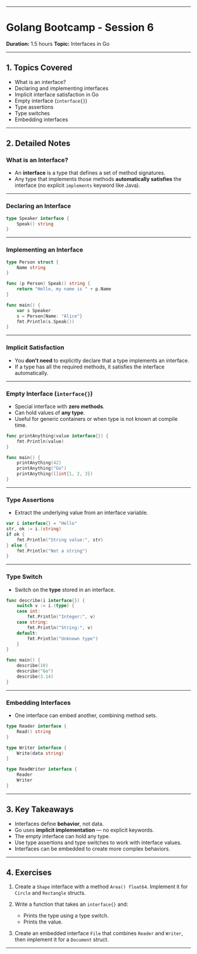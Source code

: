 

---

# Golang Bootcamp - Session 6

**Duration:** 1.5 hours
**Topic:** Interfaces in Go

---

## 1. Topics Covered

* What is an interface?
* Declaring and implementing interfaces
* Implicit interface satisfaction in Go
* Empty interface (`interface{}`)
* Type assertions
* Type switches
* Embedding interfaces

---

## 2. Detailed Notes

### What is an Interface?

* An **interface** is a type that defines a set of method signatures.
* Any type that implements those methods **automatically satisfies** the interface (no explicit `implements` keyword like Java).

---

### Declaring an Interface

```go
type Speaker interface {
    Speak() string
}
```

---

### Implementing an Interface

```go
type Person struct {
    Name string
}

func (p Person) Speak() string {
    return "Hello, my name is " + p.Name
}

func main() {
    var s Speaker
    s = Person{Name: "Alice"}
    fmt.Println(s.Speak())
}
```

---

### Implicit Satisfaction

* You **don’t need** to explicitly declare that a type implements an interface.
* If a type has all the required methods, it satisfies the interface automatically.

---

### Empty Interface (`interface{}`)

* Special interface with **zero methods**.
* Can hold values of **any type**.
* Useful for generic containers or when type is not known at compile time.

```go
func printAnything(value interface{}) {
    fmt.Println(value)
}

func main() {
    printAnything(42)
    printAnything("Go")
    printAnything([]int{1, 2, 3})
}
```

---

### Type Assertions

* Extract the underlying value from an interface variable.

```go
var i interface{} = "Hello"
str, ok := i.(string)
if ok {
    fmt.Println("String value:", str)
} else {
    fmt.Println("Not a string")
}
```

---

### Type Switch

* Switch on the **type** stored in an interface.

```go
func describe(i interface{}) {
    switch v := i.(type) {
    case int:
        fmt.Println("Integer:", v)
    case string:
        fmt.Println("String:", v)
    default:
        fmt.Println("Unknown type")
    }
}

func main() {
    describe(10)
    describe("Go")
    describe(3.14)
}
```

---

### Embedding Interfaces

* One interface can embed another, combining method sets.

```go
type Reader interface {
    Read() string
}

type Writer interface {
    Write(data string)
}

type ReadWriter interface {
    Reader
    Writer
}
```

---

## 3. Key Takeaways

* Interfaces define **behavior**, not data.
* Go uses **implicit implementation** — no explicit keywords.
* The empty interface can hold any type.
* Use type assertions and type switches to work with interface values.
* Interfaces can be embedded to create more complex behaviors.

---

## 4. Exercises

1. Create a `Shape` interface with a method `Area() float64`.
   Implement it for `Circle` and `Rectangle` structs.
2. Write a function that takes an `interface{}` and:

   * Prints the type using a type switch.
   * Prints the value.
3. Create an embedded interface `File` that combines `Reader` and `Writer`,
   then implement it for a `Document` struct.

---


